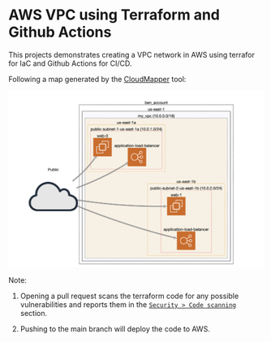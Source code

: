 # AWS VPC using Terraform and Github Actions

This projects demonstrates creating a VPC network in AWS using terrafor for IaC and Github Actions for CI/CD.

Following a map generated by the [CloudMapper](https://github.com/duo-labs/cloudmapper) tool:

![image cloudmap](./cloudmap.png)

Note:
1. Opening a pull request scans the terraform code for any possible vulnerabilities and reports them in the [`Security > Code scanning`](https://github.com/bensooraj/aws-vpc-terraform-ga/security/code-scanning?query=pr%3A1) section.

2. Pushing to the main branch will deploy the code to AWS.
